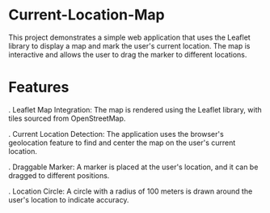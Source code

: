 # Current-Location-Map
This project demonstrates a simple web application that uses the Leaflet library to display a map and mark the user's current location. The map is interactive and allows the user to drag the marker to different locations.


# Features
. Leaflet Map Integration: The map is rendered using the Leaflet library, with tiles sourced from OpenStreetMap.

. Current Location Detection: The application uses the browser's geolocation feature to find and center the map on the user's current location.

. Draggable Marker: A marker is placed at the user's location, and it can be dragged to different positions.

. Location Circle: A circle with a radius of 100 meters is drawn around the user's location to indicate accuracy.


